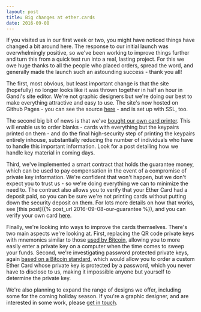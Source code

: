 ```yaml
---
layout: post
title: Big changes at ether.cards
date: 2016-09-08
---
```

If you visited us in our first week or two, you might have noticed things have changed a bit around here. The response to our initial launch was overwhelmingly positive, so we've been working to improve things further and turn this from a quick test run into a real, lasting project. For this we owe huge thanks to all the people who placed orders, spread the word, and generally made the launch such an astounding success - thank you all!

The first, most obvious, but least important change is that the site (hopefully) no longer looks like it was thrown together in half an hour in Gandi's site editor. We're not graphic designers but we're doing our best to make everything attractive and easy to use. The site's now hosted on Github Pages - you can see the source [here](https://github.com/ethercards/ethercards.github.io/) - and is set up with SSL, too.

The second big bit of news is that we've [bought our own card printer](https://twitter.com/ether_cards/status/773543741051269121). This will enable us to order blanks - cards with everything but the keypairs printed on them - and do the final high-security step of printing the keypairs entirely inhouse, substantially reducing the number of individuals who have to handle this important information. Look for a post detailing how we handle key material in coming days.

Third, we've implemented a smart contract that holds the guarantee money, which can be used to pay compensation in the event of a compromise of private key information. We're confident that won't happen, but we don't expect you to trust us - so we're doing everything we can to minimize the need to. The contract also allows you to verify that your Ether Card had a deposit paid, so you can be sure we're not printing cards without putting down the security deposit on them. For lots more details on how that works, see [this post]({% post_url 2016-09-08-our-guarantee %}), and you can verify your own card [here](/#verify).

Finally, we're looking into ways to improve the cards themselves. There's two main aspects we're looking at. First, replacing the QR code private keys with mnemonics similar to those [used by Bitcoin](https://github.com/bitcoin/bips/blob/master/bip-0039.mediawiki), allowing you to more easily enter a private key on a computer when the time comes to sweep your funds. Second, we're investigating password protected private keys, again [based on a Bitcoin standard](https://github.com/bitcoin/bips/blob/master/bip-0038.mediawiki), which would allow you to order a custom Ether Card whose private key is protected by a password, which you never have to disclose to us, making it impossible anyone but yourself to determine the private key.

We're also planning to expand the range of designs we offer, including some for the coming holiday season. If you're a graphic designer, and are interested in some work, please [get in touch](mailto:cards@arachnidlabs.com).
